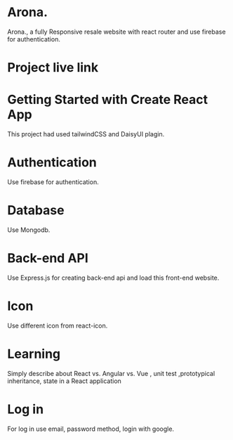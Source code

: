  # Arona.
Arona., a fully Responsive resale website with react router and use firebase for authentication.

# Project live link

# Getting Started with Create React App

This project had used tailwindCSS and DaisyUI plagin.

# Authentication 

Use firebase for authentication.

# Database 

Use Mongodb.

# Back-end API

Use Express.js for creating back-end api and load this front-end website.
 


# Icon 
Use different icon from react-icon.

# Learning 
Simply describe about  React vs. Angular vs. Vue , unit test ,prototypical inheritance, state in a React application


# Log in

For log in use email, password method, login with google.
